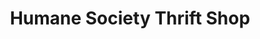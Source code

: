---
title: "Humane Society Thrift Shop"
url: /sebastian/humane-society-thrift-shop/
shop: Gebrauchtwaren
---